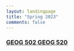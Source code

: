 ```yaml
---
layout: landingpage
title: "Spring 2023"
comments: false
---
```


 <h3 class="title">
    <a class="btn zoombtn" href="{{ site.url }}YearOne/Spring2023/GEOG502">
     GEOG 502
     </a> 
    <a class="btn zoombtn" href="{{ site.url }}YearOne/Spring2023/GEOG520">
     GEOG 520
     </a>
 </h3>
